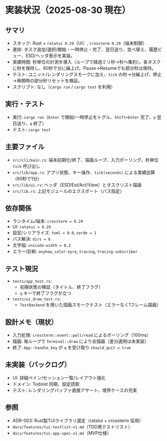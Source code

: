 # 実装状況（2025-08-30 現在）

## サマリ
- スタック: Rust + `ratatui 0.29`（UI）, `crossterm 0.29`（端末制御）
- 進捗: タスク追加/選択/開始・一時停止・完了、翌日送り、並べ替え、履歴ビュー、ESD/ヘッダ表示を実装。
- 実績時間: 秒単位の計測を導入（ループで経過ミリ秒→秒へ集約）。各タスクに秒を保持し、60秒で分に繰上げ。Pause→Resumeでも部分秒は保持。
- テスト: ユニット/レンダリングスモークに加え、`tick` の秒→分繰上げ、停止→再開時の部分秒リセットを検証。
- スクリプト: なし（`cargo run` / `cargo test` を利用）

## 実行・テスト
- 実行: `cargo run`（`Enter` で開始/一時停止をトグル、`Shift+Enter` 完了、`p` 翌日送り、`q` 終了）
- テスト: `cargo test`

## 主要ファイル
- `src/cli/main.rs`: 端末初期化/終了、描画ループ、入力ポーリング、秒単位 `tick` 呼び出し
- `src/lib/app.rs`: アプリ状態、キー操作、`tick(seconds)` による実績加算（60秒で1分）
- `src/lib/ui.rs`: ヘッダ（ESD/Est/Act/View）とタスクリスト描画
- `src/lib.rs`: 上記モジュールのエクスポート（パス指定）

## 依存関係
- ランタイム/端末: `crossterm = 0.29`
- UI: `ratatui = 0.29`
- 設定/シリアライズ: `toml = 0.9`, `serde = 1`
- パス解決: `dirs = 6`
- 文字幅: `unicode-width = 0.2`
- エラー/診断: `anyhow`, `color-eyre`, `tracing`, `tracing-subscriber`

## テスト現況
- `tests/app_test.rs`:
  - 初期状態の検証（タイトル、終了フラグ）
  - `q` キーで終了フラグが立つ
- `tests/ui_draw_test.rs`:
  - `TestBackend` を用いた描画スモークテスト（エラーなく1フレーム描画）

## 設計メモ（現状）
- 入力処理: `crossterm::event::poll/read` によるポーリング（100ms）
- 描画: 毎ループで `Terminal::draw` により全描画（差分適用は未実装）
- 終了: `App::handle_key` が `q` を受け取り `should_quit = true`

## 未実装（バックログ）
- UI: 詳細ペイン/セッション一覧/レイアウト強化
- ドメイン: Todoist 同期、設定読取
- テスト: レンダリングバッファ直接アサート、境界ケースの充実

## 参照
- ADR-003: Rust製TUIライブラリ選定（ratatui + crossterm 採用）
- `docs/features/tui-testlist-v1.md`（TDD用テストリスト）
- `docs/features/tui-app-spec-v1.md`（MVP仕様）
